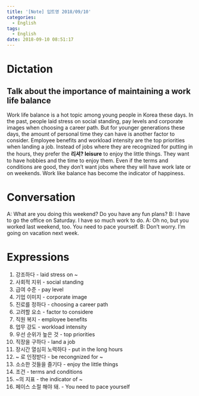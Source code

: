 ```yaml
---
title: '[Note] 입트영 2018/09/10'
categories:
  - English
tags:
  - English
date: 2018-09-10 08:51:17
---
```


# Dictation

## Talk about the importance of maintaining a work life balance

Work life balance is a hot topic among young people in Korea these days. In the past, people laid stress on social standing, pay levels and corporate images when choosing a career path. But for younger generations these days, the amount of personal time they can have is another factor to consider. Employee benefits and workload intensity are the top priorities when landing a job. Instead of jobs where they are recognized for putting in the hours, they prefer the **리셔? leisure** to enjoy the little things. They want to have hobbies and the time to enjoy them. Even if the terms and conditions are good, they don’t want jobs where they will have work late or on weekends. Work like balance has become the indicator of happiness.

# Conversation

A: What are you doing this weekend? Do you have any fun plans? 
B: I have to go the office on Saturday. I have so much work to do. 
A: Oh no, but you worked last weekend, too. You need to pace yourself.
B: Don’t worry. I’m going on vacation next week.

# Expressions

1. 강조하다 - laid stress on ~
2. 사회적 지위 - social standing
3. 급여 수준 - pay level
4. 기업 이미지 - corporate image
5. 진로를 정하다 - choosing a career path
6. 고려할 요소 - factor to considere
7. 직원 복지 - employee benefits
8. 업무 강도 - workload intensity
9. 우선 순위가 높은 것 - top priorities
10. 직장을 구하다 - land a job
11. 장시간 열심히 노력하다 - put in the long hours
12. ~ 로 인정받다 - be recongnized for ~
13. 소소한 것들을 즐기다 - enjoy the little things
14. 조건 - terms and conditions
15. ~의 지표 - the indicator of ~
16. 페이스 소절 해야 돼. - You need to pace yourself